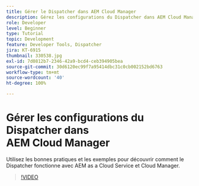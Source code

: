 ```yaml
---
title: Gérer le Dispatcher dans AEM Cloud Manager
description: Gérez les configurations du Dispatcher dans AEM Cloud Manager.
role: Developer
level: Beginner
type: Tutorial
topic: Development
feature: Developer Tools, Dispatcher
jira: KT-6915
thumbnail: 330538.jpg
exl-id: 7d0812b7-2346-42a9-bcd4-ceb394905bea
source-git-commit: 30d6120ec99f7a95414dbc31c0cb002152bd6763
workflow-type: tm+mt
source-wordcount: '40'
ht-degree: 100%

---
```


# Gérer les configurations du Dispatcher dans AEM Cloud Manager

Utilisez les bonnes pratiques et les exemples pour découvrir comment le Dispatcher fonctionne avec AEM as a Cloud Service et Cloud Manager.

>[!VIDEO](https://video.tv.adobe.com/v/330538?quality=12&learn=on)
